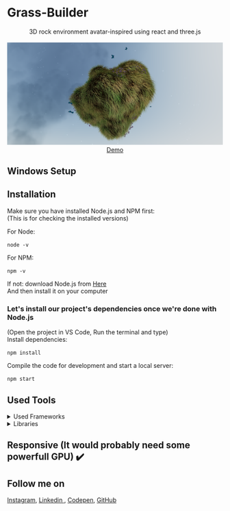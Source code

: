 # Grass-Builder
<p align="center">
3D rock environment avatar-inspired using react and three.js
<br>
<br>        
<a href="https://dbis7m.csb.app">
        <img alt="Thumbnail" src="thumbnail.png" />
    </a>
<br>
<a href="https://dbis7m.csb.app">
        Demo
    </a>
</p>

## Windows Setup

## Installation
Make sure you have installed Node.js and NPM first:<br>
(This is for checking the installed versions)

For Node:
```
node -v
```
For NPM:
```
npm -v
```

If not: download Node.js from [Here](https://nodejs.org/en/)<br>
And then install it on your computer 

### Let's install our project's dependencies once we're done with Node.js
(Open the project in VS Code, Run the terminal and type)<br>
Install dependencies:

```
npm install
```

Compile the code for development and start a local server:

```
npm start
```

## Used Tools

<details>
  <summary>Used Frameworks</summary>
  

1. [React](https://reactjs.org).    

</details>


<details>
  <summary> Libraries</summary>
  

1. [ThreeJS](https://threejs.org)   

</details>

## Responsive (It would probably need some powerfull GPU) ✔️


## Follow me on

[Instagram](https://www.instagram.com/houssem_lachtar/), [Linkedin ](https://www.linkedin.com/in/houssem-lachtar/), [Codepen](https://codepen.io/houssem-lachtar), [GitHub](https://github.com/houssemlachtar)
